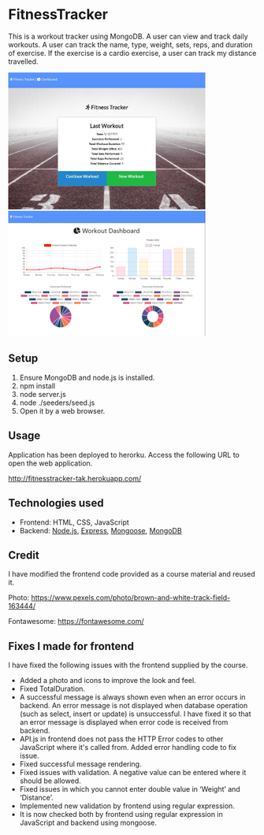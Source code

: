 # FitnessTracker

This is a workout tracker using MongoDB. A user can view and track daily workouts.  A user can track the name, type, weight, sets, reps, and duration of exercise. If the exercise is a cardio exercise, a user can track my distance travelled.

<img src="./doc/screencapture_lp.jpg" width=400px> <img src="/doc/screencapture.png" width=400px>


## Setup
1.	Ensure MongoDB and node.js is installed. 
2.	npm install 
3.	node server.js 
4.  node ./seeders/seed.js
4.	Open it by a web browser. 

## Usage 
Application has been deployed to herorku. Access the following URL to open the web application.

http://fitnesstracker-tak.herokuapp.com/

## Technologies used
* Frontend: HTML, CSS, JavaScript
* Backend: [Node.js](https://nodejs.org), [Express](https://expressjs.com/), [Mongoose](https://mongoosejs.com/), [MongoDB](https://www.mongodb.com/)

##  Credit 
I have modified the frontend code provided as a course material and reused it. 

Photo: https://www.pexels.com/photo/brown-and-white-track-field-163444/

Fontawesome: https://fontawesome.com/

##  Fixes I made for frontend
I have fixed the following issues with the frontend supplied by the course.
* Added a photo and icons to improve the look and feel. 
* Fixed TotalDuration.
* A successful message is always shown even when an error occurs in backend. An error message is not displayed when database operation (such as select, insert or update) is unsuccessful. I have fixed it so that an error message is displayed when error code is received from backend. 
* API.js in frontend does not pass the HTTP Error codes to other JavaScript where it's called from. Added error handling code to fix issue.
* Fixed successful message rendering. 
* Fixed issues with validation. A negative value can be entered where it should be allowed. 
* Fixed issues in which you cannot enter double value in ‘Weight’ and ‘Distance’. 
* Implemented new validation by frontend using regular expression.
* It is now checked both by frontend using regular expression in JavaScript and backend using mongoose.


